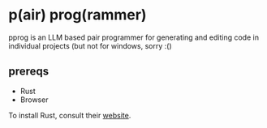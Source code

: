 
# p(air) prog(rammer)
pprog is an LLM based pair programmer for generating and editing code in individual projects (but not for windows, sorry :()

## prereqs
- Rust
- Browser

To install Rust, consult their [website](https://www.rust-lang.org/).


